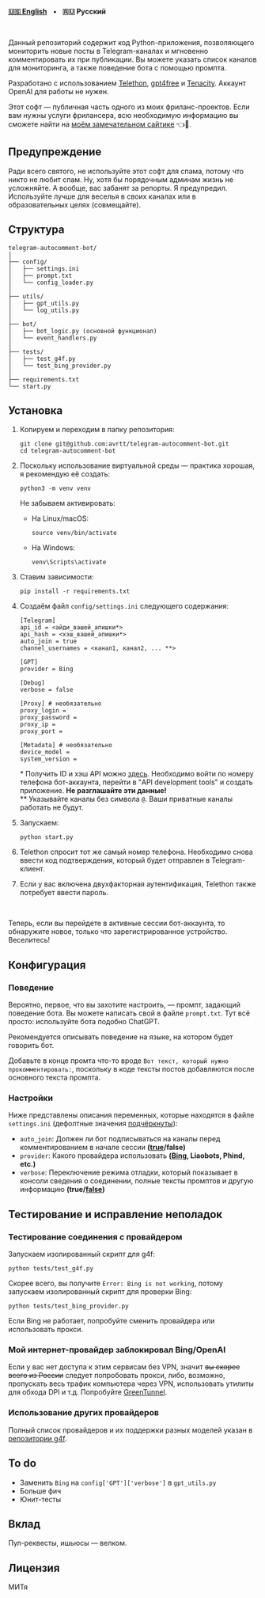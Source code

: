 **[🇺🇸 English](https://github.com/avrtt/telegram-autocomment-bot/blob/main/README.md)** &nbsp; • &nbsp; **🇷🇺 Русский**

<br>

Данный репозиторий содержит код Python-приложения, позволяющего мониторить новые посты в Telegram-каналах и мгновенно комментировать их при публикации. Вы можете указать список каналов для мониторинга, а также поведение бота с помощью промпта. 

Разработано с использованием [Telethon](https://github.com/LonamiWebs/Telethon), [gpt4free](https://github.com/xtekky/gpt4free) и [Tenacity](https://github.com/jd/tenacity). Аккаунт OpenAI для работы не нужен.

Этот софт — публичная часть одного из моих фриланс-проектов. Если вам нужны услуги фрилансера, всю необходимую информацию вы сможете найти на [моём замечательном сайтике](https://avrtt.github.io/freelance/ru) 👈👀. 

## Предупреждение
Ради всего святого, не используйте этот софт для спама, потому что никто не любит спам. Ну, хотя бы порядочным админам жизнь не усложняйте. А вообще, вас забанят за репорты. Я предупредил. Используйте лучше для веселья в своих каналах или в образовательных целях (совмещайте).

## Структура

```
telegram-autocomment-bot/
│
├── config/
│   ├── settings.ini
│   ├── prompt.txt
│   └── config_loader.py
│
├── utils/
│   ├── gpt_utils.py
│   └── log_utils.py
│
├── bot/
│   ├── bot_logic.py (основной функционал)
│   └── event_handlers.py
│
├── tests/
│   ├── test_g4f.py
│   └── test_bing_provider.py
│
├── requirements.txt
└── start.py
```

## Установка
1. Копируем и переходим в папку репозитория:
    ```
    git clone git@github.com:avrtt/telegram-autocomment-bot.git
    cd telegram-autocomment-bot
    ```

2. Поскольку использование виртуальной среды — практика хорошая, я рекомендую её создать:
    ```
    python3 -m venv venv
    ```

    Не забываем активировать:
    - На Linux/macOS:
        ```
        source venv/bin/activate
        ```
    - На Windows:
        ```
        venv\Scripts\activate
        ```

3. Ставим зависимости:
    ```
    pip install -r requirements.txt
    ```

4. Создаём файл `config/settings.ini` следующего содержания:
    ```
    [Telegram]
    api_id = <айди_вашей_апишки*>
    api_hash = <хэш_вашей_апишки*>
    auto_join = true
    channel_usernames = <канал1, канал2, ... **>

    [GPT]
    provider = Bing

    [Debug]
    verbose = false

    [Proxy] # необязательно
    proxy_login =
    proxy_password =
    proxy_ip =
    proxy_port =

    [Metadata] # необязательно
    device_model =
    system_version =
    ```
    \* Получить ID и хэш API можно [здесь](https://my.telegram.org/auth). Необходимо войти по номеру телефона бот-аккаунта, перейти в "API development tools" и создать приложение. **Не разглашайте эти данные!**  
    \** Указывайте каналы без символа `@`. Ваши приватные каналы работать не будут.

5. Запускаем:
    ```
    python start.py
    ```

6. Telethon спросит тот же самый номер телефона. Необходимо снова ввести код подтверждения, который будет отправлен в Telegram-клиент.

7. Если у вас включена двухфакторная аутентификация, Telethon также потребует ввести пароль.

<br>

Теперь, если вы перейдете в активные сессии бот-аккаунта, то обнаружите новое, только что зарегистрированное устройство. Веселитесь!

## Конфигурация
### Поведение
Вероятно, первое, что вы захотите настроить, — промпт, задающий поведение бота. Вы можете написать свой в файле `prompt.txt`. Тут всё просто: используйте бота подобно ChatGPT.

Рекомендуется описывать поведение на языке, на котором будет говорить бот.

Добавьте в конце промта что-то вроде `Вот текст, который нужно прокомментировать:`, поскольку в коде тексты постов добавляются после основного текста промпта. 

### Настройки
Ниже представлены описания переменных, которые находятся в файле `settings.ini` (дефолтные значения <ins>подчёркнуты</ins>):  

- `auto_join`: Должен ли бот подписываться на каналы перед комментированием в начале сессии **(<ins>true</ins>/false)**  
- `provider`: Какого провайдера использовать **(<ins>Bing</ins>, Liaobots, Phind, etc.)**  
- `verbose`: Переключение режима отладки, который показывает в консоли сведения о соединении, полные тексты промптов и другую информацию **(true/<ins>false</ins>)**  

## Тестирование и исправление неполадок
### Тестирование соединения с провайдером
Запускаем изолированный скрипт для g4f:
```
python tests/test_g4f.py
```

Скорее всего, вы получите `Error: Bing is not working`, потому запускаем изолированный скрипт для проверки Bing:
```
python tests/test_bing_provider.py
```

Если Bing не работает, попробуйте сменить провайдера или использовать прокси.

### Мой интернет-провайдер заблокировал Bing/OpenAI
Если у вас нет доступа к этим сервисам без VPN, значит ~~вы скорее всего из России~~ следует попробовать прокси, либо, возможно, пропускать весь трафик компьютера через VPN, использовать утилиты для обхода DPI и т.д. Попробуйте [GreenTunnel](https://github.com/SadeghHayeri/GreenTunnel).

### Использование других провайдеров
Полный список провайдеров и их поддержки разных моделей указан в [репозитории g4f](https://github.com/techwithanirudh/g4f).

## To do
- Заменить `Bing` на `config['GPT']['verbose']` в `gpt_utils.py`
- Больше фич
- Юнит-тесты

## Вклад
Пул-реквесты, ишьюсы — велком.

## Лицензия
МИТя
